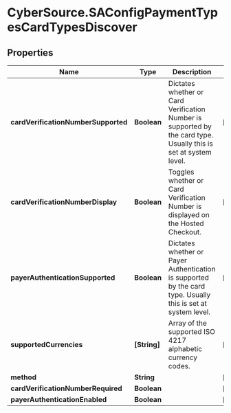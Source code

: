 # CyberSource.SAConfigPaymentTypesCardTypesDiscover

## Properties
Name | Type | Description | Notes
------------ | ------------- | ------------- | -------------
**cardVerificationNumberSupported** | **Boolean** | Dictates whether or Card Verification Number is supported by the card type. Usually this is set at system level. | [optional] 
**cardVerificationNumberDisplay** | **Boolean** | Toggles whether or Card Verification Number is displayed on the Hosted Checkout. | [optional] 
**payerAuthenticationSupported** | **Boolean** | Dictates whether or Payer Authentication is supported by the card type. Usually this is set at system level. | [optional] 
**supportedCurrencies** | **[String]** | Array of the supported  ISO 4217 alphabetic currency codes. | [optional] 
**method** | **String** |  | [optional] 
**cardVerificationNumberRequired** | **Boolean** |  | [optional] 
**payerAuthenticationEnabled** | **Boolean** |  | [optional] 


